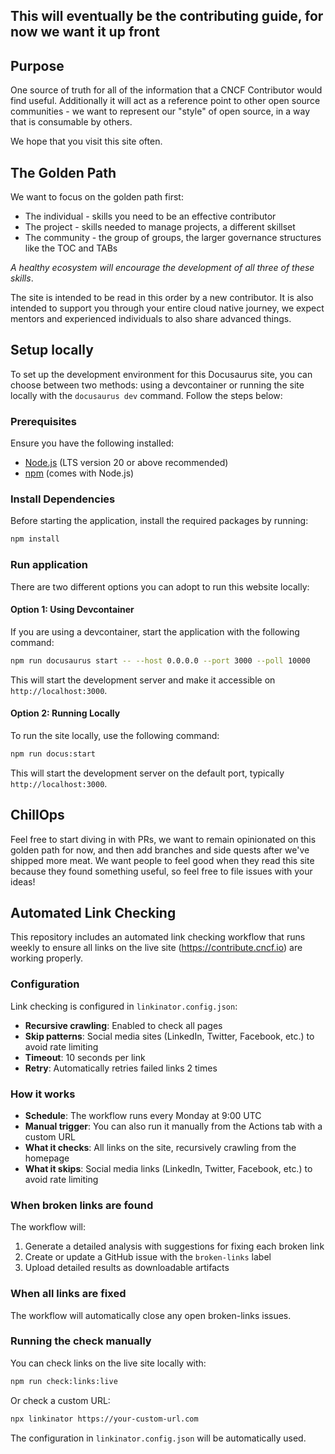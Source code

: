 ## This will eventually be the contributing guide, for now we want it up front

## Purpose

One source of truth for all of the information that a CNCF Contributor would find useful. Additionally it will act as a reference point to other open source communities - we want to represent our "style" of open source, in a way that is consumable by others. 

We hope that you visit this site often.

## The Golden Path

We want to focus on the golden path first:

- The individual - skills you need to be an effective contributor
- The project - skills needed to manage projects, a different skillset
- The community - the group of groups, the larger governance structures like the TOC and TABs

_A healthy ecosystem will encourage the development of all three of these skills_. 

The site is intended to be read in this order by a new contributor. It is also intended to support you through your entire cloud native journey, we expect mentors and experienced individuals to also share advanced things. 

## Setup locally

To set up the development environment for this Docusaurus site, you can choose between two methods: using a devcontainer or running the site locally with the `docusaurus dev` command. Follow the steps below:

### Prerequisites
Ensure you have the following installed:
- [Node.js](https://nodejs.org/) (LTS version 20 or above recommended)
- [npm](https://www.npmjs.com/) (comes with Node.js)

### Install Dependencies
Before starting the application, install the required packages by running:
```bash
npm install
```

### Run application
There are two different options you can adopt to run this website locally:

#### Option 1: Using Devcontainer
If you are using a devcontainer, start the application with the following command:

```bash
npm run docusaurus start -- --host 0.0.0.0 --port 3000 --poll 10000
```

This will start the development server and make it accessible on `http://localhost:3000`.

#### Option 2: Running Locally
To run the site locally, use the following command:

```bash
npm run docus:start
```

This will start the development server on the default port, typically `http://localhost:3000`.


## ChillOps

Feel free to start diving in with PRs, we want to remain opinionated on this golden path for now, and then add branches and side quests after we've shipped more meat. We want people to feel good when they read this site because they found something useful, so feel free to file issues with your ideas!

## Automated Link Checking

This repository includes an automated link checking workflow that runs weekly to ensure all links on the live site (https://contribute.cncf.io) are working properly.

### Configuration

Link checking is configured in `linkinator.config.json`:
- **Recursive crawling**: Enabled to check all pages
- **Skip patterns**: Social media sites (LinkedIn, Twitter, Facebook, etc.) to avoid rate limiting
- **Timeout**: 10 seconds per link
- **Retry**: Automatically retries failed links 2 times

### How it works

- **Schedule**: The workflow runs every Monday at 9:00 UTC
- **Manual trigger**: You can also run it manually from the Actions tab with a custom URL
- **What it checks**: All links on the site, recursively crawling from the homepage
- **What it skips**: Social media links (LinkedIn, Twitter, Facebook, etc.) to avoid rate limiting

### When broken links are found

The workflow will:
1. Generate a detailed analysis with suggestions for fixing each broken link
2. Create or update a GitHub issue with the `broken-links` label
3. Upload detailed results as downloadable artifacts

### When all links are fixed

The workflow will automatically close any open broken-links issues.

### Running the check manually

You can check links on the live site locally with:
```bash
npm run check:links:live
```

Or check a custom URL:
```bash
npx linkinator https://your-custom-url.com
```

The configuration in `linkinator.config.json` will be automatically used.
 